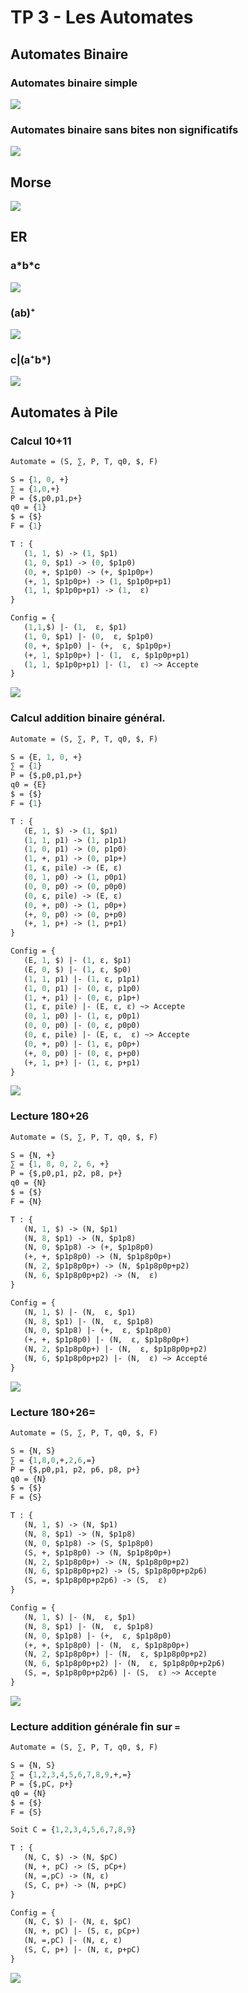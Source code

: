 # TP 3 - Les Automates

## Automates Binaire

### Automates binaire simple

![](images/automate_binaire_simple.png)

### Automates binaire sans bites non significatifs

![](images/automates_binaire_no_unsig_bites.png)

## Morse

![](images/morse.png)

## ER

### a\*b\*c

![](images/er1_a*b*c.png)

### (ab)⁺

![](images/er2_ab+.png)

### c|(a⁺b\*)

![](images/er3.png)

## Automates à Pile

### Calcul 10+11

```Ocaml
Automate = (S, ∑, P, T, q0, $, F)

S = {1, 0, +}
∑ = {1,0,+}
P = {$,p0,p1,p+}
q0 = {1}
$ = {$}
F = {1}

T : {
   (1, 1, $) -> (1, $p1)
   (1, 0, $p1) -> (0, $p1p0)
   (0, +, $p1p0) -> (+, $p1p0p+)
   (+, 1, $p1p0p+) -> (1, $p1p0p+p1)
   (1, 1, $p1p0p+p1) -> (1,  ε)
}

Config = {
   (1,1,$) |- (1,  ε, $p1)
   (1, 0, $p1) |- (0,  ε, $p1p0)
   (0, +, $p1p0) |- (+,  ε, $p1p0p+)
   (+, 1, $p1p0p+) |- (1,  ε, $p1p0p+p1)
   (1, 1, $p1p0p+p1) |- (1,  ε) ~> Accepte
}
```

![](images/pile_addition_1.png)

### Calcul addition binaire général.

```Ocaml
Automate = (S, ∑, P, T, q0, $, F)

S = {E, 1, 0, +}
∑ = {1}
P = {$,p0,p1,p+}
q0 = {E}
$ = {$}
F = {1}

T : {
   (E, 1, $) -> (1, $p1)
   (1, 1, p1) -> (1, p1p1)
   (1, 0, p1) -> (0, p1p0)
   (1, +, p1) -> (0, p1p+)
   (1, ε, pile) -> (E, ε)
   (0, 1, p0) -> (1, p0p1)
   (0, 0, p0) -> (0, p0p0)
   (0, ε, pile) -> (E, ε)
   (0, +, p0) -> (1, p0p+)
   (+, 0, p0) -> (0, p+p0)
   (+, 1, p+) -> (1, p+p1)
}

Config = {
   (E, 1, $) |- (1, ε, $p1)
   (E, 0, $) |- (1, ε, $p0)
   (1, 1, p1) |- (1, ε, p1p1)
   (1, 0, p1) |- (0, ε, p1p0)
   (1, +, p1) |- (0, ε, p1p+)
   (1, ε, pile) |- (E, ε, ε) ~> Accepte
   (0, 1, p0) |- (1, ε, p0p1)
   (0, 0, p0) |- (0, ε, p0p0)
   (0, ε, pile) |- (E, ε,  ε) ~> Accepte
   (0, +, p0) |- (1, ε, p0p+)
   (+, 0, p0) |- (0, ε, p+p0)
   (+, 1, p+) |- (1, ε, p+p1)
}
```

![](images/pile_addition_2.png)

### Lecture 180+26

```Ocaml
Automate = (S, ∑, P, T, q0, $, F)

S = {N, +}
∑ = {1, 8, 0, 2, 6, +}
P = {$,p0,p1, p2, p8, p+}
q0 = {N}
$ = {$}
F = {N}

T : {
   (N, 1, $) -> (N, $p1)
   (N, 8, $p1) -> (N, $p1p8)
   (N, 0, $p1p8) -> (+, $p1p8p0)
   (+, +, $p1p8p0) -> (N, $p1p8p0p+)
   (N, 2, $p1p8p0p+) -> (N, $p1p8p0p+p2)
   (N, 6, $p1p8p0p+p2) -> (N,  ε)
}

Config = {
   (N, 1, $) |- (N,  ε, $p1)
   (N, 8, $p1) |- (N,  ε, $p1p8)
   (N, 0, $p1p8) |- (+,  ε, $p1p8p0)
   (+, +, $p1p8p0) |- (N,  ε, $p1p8p0p+)
   (N, 2, $p1p8p0p+) |- (N,  ε, $p1p8p0p+p2)
   (N, 6, $p1p8p0p+p2) |- (N,  ε) ~> Accepté
}
```

![](images/pile_lecture_1.png)

### Lecture 180+26=

```OCaml
Automate = (S, ∑, P, T, q0, $, F)

S = {N, S}
∑ = {1,8,0,+,2,6,=}
P = {$,p0,p1, p2, p6, p8, p+}
q0 = {N}
$ = {$}
F = {S}

T : {
   (N, 1, $) -> (N, $p1)
   (N, 8, $p1) -> (N, $p1p8)
   (N, 0, $p1p8) -> (S, $p1p8p0)
   (S, +, $p1p8p0) -> (N, $p1p8p0p+)
   (N, 2, $p1p8p0p+) -> (N, $p1p8p0p+p2)
   (N, 6, $p1p8p0p+p2) -> (S, $p1p8p0p+p2p6)
   (S, =, $p1p8p0p+p2p6) -> (S,  ε)
}

Config = {
   (N, 1, $) |- (N,  ε, $p1)
   (N, 8, $p1) |- (N,  ε, $p1p8)
   (N, 0, $p1p8) |- (+,  ε, $p1p8p0)
   (+, +, $p1p8p0) |- (N,  ε, $p1p8p0p+)
   (N, 2, $p1p8p0p+) |- (N,  ε, $p1p8p0p+p2)
   (N, 6, $p1p8p0p+p2) |- (N,  ε, $p1p8p0p+p2p6)
   (S, =, $p1p8p0p+p2p6) |- (S,  ε) ~> Accepte
}
```

![](images/pile_lecture_2.png)


### Lecture addition générale fin sur `=`

```OCaml
Automate = (S, ∑, P, T, q0, $, F)

S = {N, S}
∑ = {1,2,3,4,5,6,7,8,9,+,=}
P = {$,pC, p+}
q0 = {N}
$ = {$}
F = {S}

Soit C = {1,2,3,4,5,6,7,8,9}

T : {
   (N, C, $) -> (N, $pC)
   (N, +, pC) -> (S, pCp+)
   (N, =,pC) -> (N, ε)
   (S, C, p+) -> (N, p+pC)
}

Config = {
   (N, C, $) |- (N, ε, $pC)
   (N, +, pC) |- (S, ε, pCp+)
   (N, =,pC) |- (N, ε, ε)
   (S, C, p+) |- (N, ε, p+pC)
}
```

![](images/pile_lecture_3.png)